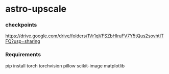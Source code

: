 # astro-upscale

### checkpoints

https://drive.google.com/drive/folders/1Vr1qVFSZbHIruFV7Y5tQus2sovhtITFQ?usp=sharing



### Requirements

pip install torch torchvision pillow scikit-image matplotlib